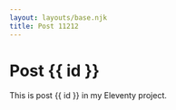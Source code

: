 ```yaml
---
layout: layouts/base.njk
title: Post 11212
---
```


# Post {{ id }}

This is post {{ id }} in my Eleventy project.
